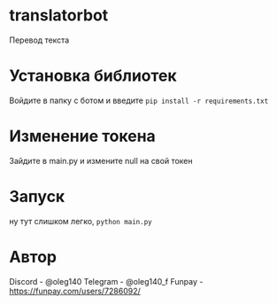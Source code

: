 # translatorbot
Перевод текста
# Установка библиотек
Войдите в папку с ботом и введите
`pip install -r requirements.txt`
# Изменение токена
Зайдите в main.py и измените null на свой токен
# Запуск
ну тут слишком легко, 
`python main.py`
# Автор
Discord - @oleg140 Telegram - @oleg140_f Funpay - https://funpay.com/users/7286092/
